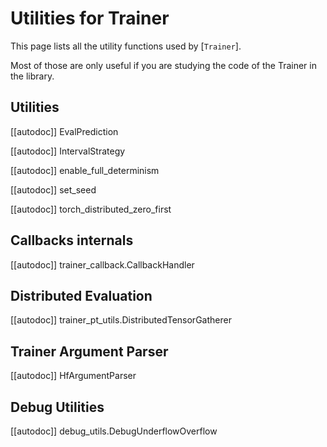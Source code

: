 <!--Copyright 2020 The HuggingFace Team. All rights reserved.

Licensed under the Apache License, Version 2.0 (the "License"); you may not use this file except in compliance with
the License. You may obtain a copy of the License at

http://www.apache.org/licenses/LICENSE-2.0

Unless required by applicable law or agreed to in writing, software distributed under the License is distributed on
an "AS IS" BASIS, WITHOUT WARRANTIES OR CONDITIONS OF ANY KIND, either express or implied. See the License for the
specific language governing permissions and limitations under the License.

⚠️ Note that this file is in Markdown but contain specific syntax for our doc-builder (similar to MDX) that may not be
rendered properly in your Markdown viewer.

-->

# Utilities for Trainer

This page lists all the utility functions used by [`Trainer`].

Most of those are only useful if you are studying the code of the Trainer in the library.

## Utilities

[[autodoc]] EvalPrediction

[[autodoc]] IntervalStrategy

[[autodoc]] enable_full_determinism

[[autodoc]] set_seed

[[autodoc]] torch_distributed_zero_first

## Callbacks internals

[[autodoc]] trainer_callback.CallbackHandler

## Distributed Evaluation

[[autodoc]] trainer_pt_utils.DistributedTensorGatherer

## Trainer Argument Parser

[[autodoc]] HfArgumentParser

## Debug Utilities

[[autodoc]] debug_utils.DebugUnderflowOverflow
